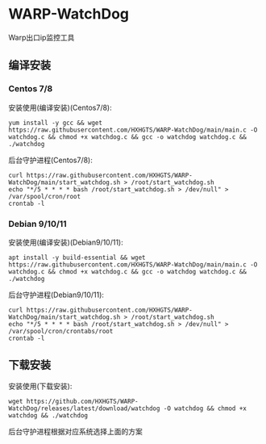 # WARP-WatchDog
Warp出口ip监控工具

## 编译安装

### Centos 7/8

安装使用(编译安装)(Centos7/8):
```
yum install -y gcc && wget https://raw.githubusercontent.com/HXHGTS/WARP-WatchDog/main/main.c -O watchdog.c && chmod +x watchdog.c && gcc -o watchdog watchdog.c && ./watchdog
```

后台守护进程(Centos7/8):
```
curl https://raw.githubusercontent.com/HXHGTS/WARP-WatchDog/main/start_watchdog.sh > /root/start_watchdog.sh
echo "*/5 * * * * bash /root/start_watchdog.sh > /dev/null" > /var/spool/cron/root
crontab -l
```

### Debian 9/10/11

安装使用(编译安装)(Debian9/10/11):
```
apt install -y build-essential && wget https://raw.githubusercontent.com/HXHGTS/WARP-WatchDog/main/main.c -O watchdog.c && chmod +x watchdog.c && gcc -o watchdog watchdog.c && ./watchdog
```

后台守护进程(Debian9/10/11):
```
curl https://raw.githubusercontent.com/HXHGTS/WARP-WatchDog/main/start_watchdog.sh > /root/start_watchdog.sh
echo "*/5 * * * * bash /root/start_watchdog.sh > /dev/null" > /var/spool/cron/crontabs/root
crontab -l
```

## 下载安装

安装使用(下载安装):
```
wget https://github.com/HXHGTS/WARP-WatchDog/releases/latest/download/watchdog -O watchdog && chmod +x watchdog && ./watchdog
```

后台守护进程根据对应系统选择上面的方案
